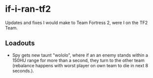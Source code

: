 # if-i-ran-tf2

Updates and fixes I would make to Team Fortress 2, were I on the TF2 Team.

## Loadouts

- Spy gets new taunt "wololo", where if an an enemy stands within a 150HU range for more than a second, they turn to the other team (rebalance happens with worst player on own team to die in next 8 seconds.).
